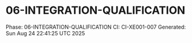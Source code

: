 # 06-INTEGRATION-QUALIFICATION
Phase: 06-INTEGRATION-QUALIFICATION
CI: CI-XE001-007
Generated: Sun Aug 24 22:41:25 UTC 2025
